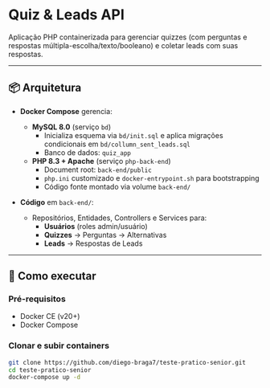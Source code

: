 # Quiz & Leads API

Aplicação PHP containerizada para gerenciar quizzes (com perguntas e respostas múltipla-escolha/texto/booleano) e coletar leads com suas respostas.

---

## 📦 Arquitetura

- **Docker Compose** gerencia:
  - **MySQL 8.0** (serviço `bd`)  
    - Inicializa esquema via `bd/init.sql` e aplica migrações condicionais em `bd/collumn_sent_leads.sql`  
    - Banco de dados: `quiz_app`
  - **PHP 8.3 + Apache** (serviço `php-back-end`)  
    - Document root: `back-end/public`  
    - `php.ini` customizado e `docker-entrypoint.sh` para bootstrapping  
    - Código fonte montado via volume `back-end/`

- **Código** em `back-end/`:  
  - Repositórios, Entidades, Controllers e Services para:
    - **Usuários** (roles admin/usuário)
    - **Quizzes** → Perguntas → Alternativas
    - **Leads** → Respostas de Leads

---

## 🚀 Como executar

### Pré-requisitos

- Docker CE (v20+)
- Docker Compose

### Clonar e subir containers

```bash
git clone https://github.com/diego-braga7/teste-pratico-senior.git
cd teste-pratico-senior
docker-compose up -d
